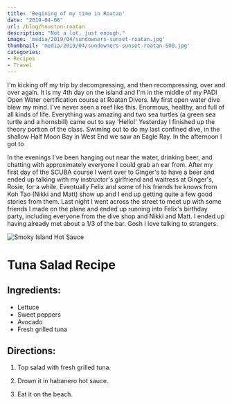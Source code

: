 ```yaml
---
title: 'Begining of my time in Roatan'
date: "2019-04-06"
url: /blog/houston-roatan
description: "Not a lot, just enough."
image: 'media/2019/04/sundowners-sunset-roatan.jpg'
thumbnail: 'media/2019/04/sundowners-sunset-roatan-500.jpg'
categories:
- Recipes
- Travel
---
```


I'm kicking off my trip by decompressing, and then recompressing, over and
over again. It is my 4th day on the island and I'm in the middle of my PADI
Open Water certification course at Roatan Divers. My first open water dive blew
my mind. I've never seen a reef like this. Enormous, healthy,
and full of all kinds of life. Everything was amazing and two sea turtles
(a green sea turtle and a hornsbill) came out to say 'Hello!' Yesterday I finished
up the theory portion of the class. Swiming out to do my last confined dive,
in the shallow Half Moon Bay in West End we saw an Eagle Ray. In the afternoon
I got to

In the evenings I've been hanging out near the water, drinking beer, and
chatting with approximately everyone I could grab an ear from. After my first
day of the SCUBA course I went over to Ginger's to have a beer and ended up
talking with my instructor's girlfriend and waitress at Ginger's, Rosie, for a
while. Eventually Felix and some of his friends he knows from Koh Tao
(Nikki and Matt) show up and I end up getting quite a few good stories from them.
Last night I went across the street to meet up with some friends I made on the
plane and ended up running into Felix's birthday party, including everyone from
the dive shop and Nikki and Matt. I ended up having already met about a 1/3 of
the bar. Gosh I love talking to strangers.

![Smoky Island Hot Sauce](/media/2019/04/hot-sauce-roatan-500.jpg)

# Tuna Salad Recipe

## Ingredients:
- Lettuce
- Sweet peppers
- Avocado
- Fresh grilled tuna

## Directions:
1) Top salad with fresh grilled tuna.

2) Drown it in habanero hot sauce.

3) Eat it on the beach.
